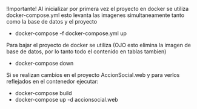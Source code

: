 !Importante!
Al inicializar por primera vez el proyecto en docker se utiliza docker-compose.yml
esto levanta las imagenes simultaneamente tanto como la base de datos y el proyecto 

- docker-compose -f docker-compose.yml up

Para bajar el proyecto de docker se utiliza (OJO esto elimina la imagen de base de datos, por lo tanto todo el contenido en tablas tambien)

- docker-compose down

Si se realizan cambios en el proyecto AccionSocial.web y para verlos reflejados en el contenedor ejecutar:

- docker-compose build
- docker-compose up -d accionsocial.web
